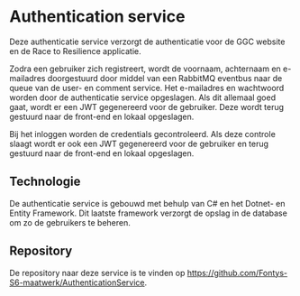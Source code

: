 # Authentication service

Deze authenticatie service verzorgt de authenticatie voor de GGC website en de Race to Resilience applicatie. 

Zodra een gebruiker zich registreert, wordt de voornaam, achternaam en e-mailadres doorgestuurd door middel van een RabbitMQ eventbus naar de queue van de user- en comment service. Het e-mailadres en wachtwoord worden door de authenticatie service opgeslagen. Als dit allemaal goed gaat, wordt er een JWT gegenereerd voor de gebruiker. Deze wordt terug gestuurd naar de front-end en lokaal opgeslagen.

Bij het inloggen worden de credentials gecontroleerd. Als deze controle slaagt wordt er ook een JWT gegenereerd voor de gebruiker en terug gestuurd naar de front-end en lokaal opgeslagen.

## Technologie

De authenticatie service is gebouwd met behulp van C# en het Dotnet- en Entity Framework. Dit laatste framework verzorgt de opslag in de database om zo de gebruikers te beheren.

## Repository

De repository naar deze service is te vinden op https://github.com/Fontys-S6-maatwerk/AuthenticationService.
